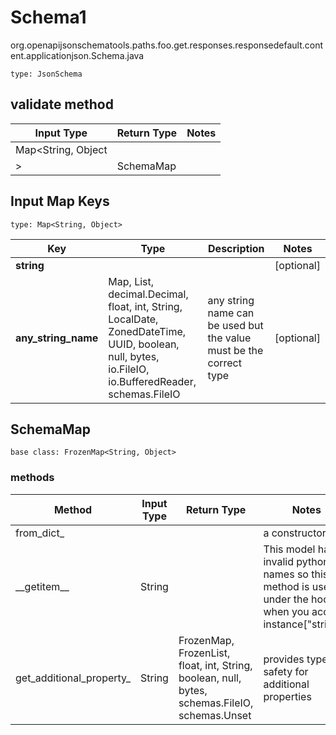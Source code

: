 # Schema1
org.openapijsonschematools.paths.foo.get.responses.responsedefault.content.applicationjson.Schema.java
```
type: JsonSchema
```

## validate method
| Input Type | Return Type | Notes |
| ---------- | ----------- | ----- |
| Map<String, Object
> | SchemaMap | |

## Input Map Keys
```
type: Map<String, Object>
```
Key | Type |  Description | Notes
------------ | ------------- | ------------- | -------------
**string** |  |  | [optional]
**any_string_name** | Map, List, decimal.Decimal, float, int, String, LocalDate, ZonedDateTime, UUID, boolean, null, bytes, io.FileIO, io.BufferedReader, schemas.FileIO | any string name can be used but the value must be the correct type | [optional]

## SchemaMap
```
base class: FrozenMap<String, Object>

```

### methods
Method | Input Type | Return Type | Notes
------ | ---------- | ----------- | ------
from_dict_ |  |  | a constructor
&lowbar;&lowbar;getitem&lowbar;&lowbar; | String |  | This model has invalid python names so this method is used under the hood when you access instance["string"], 
get_additional_property_ | String | FrozenMap, FrozenList, float, int, String, boolean, null, bytes, schemas.FileIO, schemas.Unset | provides type safety for additional properties
